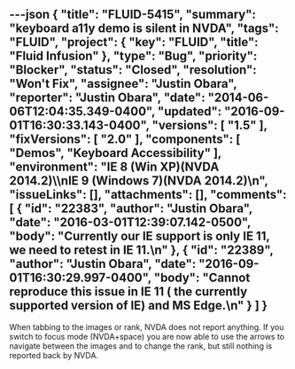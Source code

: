 ---json
{
  "title": "FLUID-5415",
  "summary": "keyboard a11y demo is silent in NVDA",
  "tags": "FLUID",
  "project": {
    "key": "FLUID",
    "title": "Fluid Infusion"
  },
  "type": "Bug",
  "priority": "Blocker",
  "status": "Closed",
  "resolution": "Won't Fix",
  "assignee": "Justin Obara",
  "reporter": "Justin Obara",
  "date": "2014-06-06T12:04:35.349-0400",
  "updated": "2016-09-01T16:30:33.143-0400",
  "versions": [
    "1.5"
  ],
  "fixVersions": [
    "2.0"
  ],
  "components": [
    "Demos",
    "Keyboard Accessibility"
  ],
  "environment": "IE 8 (Win XP)(NVDA 2014.2)\\\nIE 9 (Windows 7)(NVDA 2014.2)\n",
  "issueLinks": [],
  "attachments": [],
  "comments": [
    {
      "id": "22383",
      "author": "Justin Obara",
      "date": "2016-03-01T12:39:07.142-0500",
      "body": "Currently our IE support is only IE 11, we need to retest in IE 11.\n"
    },
    {
      "id": "22389",
      "author": "Justin Obara",
      "date": "2016-09-01T16:30:29.997-0400",
      "body": "Cannot reproduce this issue in IE 11 ( the currently supported version of IE) and MS Edge.\n"
    }
  ]
}
---
When tabbing to the images or rank, NVDA does not report anything. If you switch to focus mode (NVDA+space) you are now able to use the arrows to navigate between the images and to change the rank, but still nothing is reported back by NVDA.

        